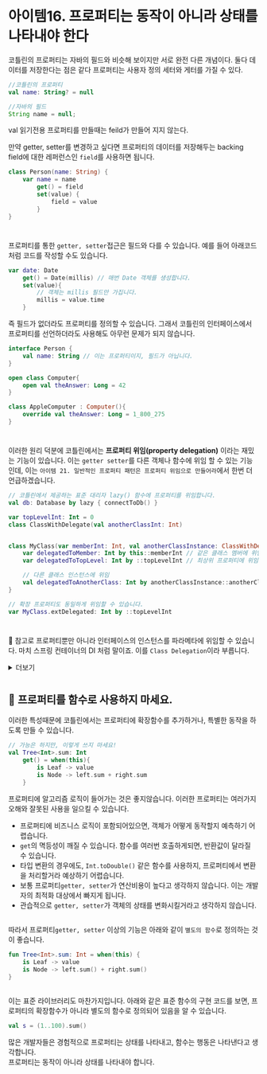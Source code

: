 # 아이템16. 프로퍼티는 동작이 아니라 상태를 나타내야 한다
코틀린의 프로퍼티는 자바의 필드와 비슷해 보이지만 서로 완전 다른 개념이다.
둘다 데이터를 저장한다는 점은 같다
프로퍼티는 사용자 정의 세터와 게터를 가질 수 있다.

```kotlin
//코틀린의 프로퍼티
val name: String? = null
```
```java
//자바의 필드
String name = null;
```
val 읽기전용 프로퍼티를 만들때는 feild가 만들어 지지 않는다.

만약 getter, setter를 변경하고 싶다면 프로퍼티의 데이터를 저장해두는 backing field에 대한 레퍼런스인 `field`를 사용하면 됩니다.
```kotlin
class Person(name: String) {
    var name = name
        get() = field
        set(value) {
            field = value
        }
}
```

#
프로퍼티를 통한 `getter, setter`접근은 필드와 다를 수 있습니다. 예를 들어 아래코드처럼 코드를 작성할 수도 있습니다.
```kotlin
var date: Date
    get() = Date(millis) // 매번 Date 객체를 생성합니다.
    set(value){
        // 객체는 millis 필드만 가집니다.
        millis = value.time 
    }
```

즉 필드가 없더라도 프로퍼티를 정의할 수 있습니다. 그래서 코틀린의 인터페이스에서 프로퍼티를 선언하더라도 사용해도 아무런 문제가 되지 않습니다.
```kotlin
interface Person {
    val name: String // 이는 프로퍼티이지, 필드가 아닙니다.
}
```
```kotlin
open class Computer{
    open val theAnswer: Long = 42
}

class AppleComputer : Computer(){
    override val theAnswer: Long = 1_800_275
}
```

#

이러한 원리 덕분에 코틀린에서는 **프로퍼티 위임(property delegation)** 이라는 재밌는 기능이 있습니다. 이는 `getter setter`를 다른 객체나 함수에 위임 할 수 있는 기능인데, 이는 `아이템 21. 일반적인 프로퍼티 패턴은 프로퍼티 위임으로 만들어라`에서 한번 더 언급하겠습니다.
```kotlin
// 코틀린에서 제공하는 표준 대리자 lazy() 함수에 프로퍼티를 위임합니다.
val db: Database by lazy { connectToDb() }
```
```kotlin
var topLevelInt: Int = 0
class ClassWithDelegate(val anotherClassInt: Int)


class MyClass(var memberInt: Int, val anotherClassInstance: ClassWithDelegate) {
    var delegatedToMember: Int by this::memberInt // 같은 클래스 멤버에 위임
    var delegatedToTopLevel: Int by ::topLevelInt // 최상위 프로퍼티에 위임

    // 다른 클래스 인스턴스에 위임
    val delegatedToAnotherClass: Int by anotherClassInstance::anotherClassInt
}

// 확장 프로퍼티도 동일하게 위임할 수 있습니다.
var MyClass.extDelegated: Int by ::topLevelInt
```
#
📌 참고로 프로퍼티뿐만 아니라 인터페이스의 인스턴스를 파라메타에 위임할 수 있습니다. 마치 스프링 컨테이너의 DI 처럼 말이죠. 이를 `Class Delegation`이라 부릅니다.
<details markdown="1">
<summary> 더보기 </summary>

```kotlin
interface UserRepository{
    fun getById(id: Int):Customer
    fun getAll(): List<Customer>
}

interface Logger{
    fun logAll()
}
```
```kotlin
class UserServie{
    repository: UserRepository,
    logger: Logger
} : UserRepository by repository, Logger by logger
// UserRepository 인터페이스 구현은 repository 파라메타에 위임
// Logger 인터페이스 구현은 logger 파라메타에 위임
```
위 코드는 아래의 코틀린 코드와 같은 동작입니다.
```kotlin
class UserService(
    val repository: UserRepository,
    val logger: Logger
) : UserRepository, Logger{
    override fun getById(id: Int) = repository.getById(id)
    override fun getAll(): List<Customer> = repository.getAll()
    
    override fun logAll() = logger.logAll()
}
```
</details>

#

## 📎 프로퍼티를 함수로 사용하지 마세요.
이러한 특성때문에 코틀린에서는 프로퍼티에 확장함수를 추가하거나, 특별한 동작을 하도록 만들 수 있습니다.
```kotlin
// 가능은 하지만, 이렇게 쓰지 마세요!
val Tree<Int>.sum: Int
    get() = when(this){
        is Leaf -> value
        is Node -> left.sum + right.sum
    }
```

프로퍼티에 알고리즘 로직이 들어가는 것은 좋지않습니다. 이러한 프로퍼티는 여러가지 오해와 잘못된 사용을 일으킬 수 있습니다.
- 프로퍼티에 비즈니스 로직이 포함되어있으면, 객체가 어떻게 동작할지 예측하기 어렵습니다.
- `get`의 멱등성이 깨질 수 있습니다. 함수를 여러번 호출하게되면, 반환값이 달라질 수 있습니다.
- 타입 변환의 경우에도, `Int.toDouble()` 같은 함수를 사용하지, 프로퍼티에서 변환을 처리할거라 예상하기 어렵습니다.
- 보통 프로퍼티`getter, setter`가 연산비용이 높다고 생각하지 않습니다. 이는 개발자의 최적화 대상에서 빠지게 됩니다.
- 관습적으로 `getter, setter`가 객체의 상태를 변화시킬거라고 생각하지 않습니다.

##
따라서 프로퍼티`getter, setter` 이상의 기능은 아래와 같이 `별도의 함수`로 정의하는 것이 좋습니다.
```kotlin
fun Tree<Int>.sum: Int = when(this) {
    is Leaf -> value
    is Node -> left.sum() + right.sum()
}
```
##
이는 표준 라이브러리도 마찬가지입니다. 아래와 같은 표준 함수의 구현 코드를 보면, 프로퍼티의 확장함수가 아니라 별도의 함수로 정의되어 있음을 알 수 있습니다.
```kotlin
val s = (1..100).sum()
```

많은 개발자들은 경험적으로 프로퍼티는 상태를 나타내고, 함수는 행동은 나타낸다고 생각합니다.  
프로퍼티는 동작이 아니라 상태를 나타내야 합니다.